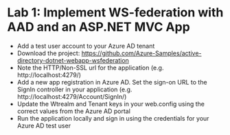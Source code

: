 # Lab 1: Implement WS-federation with AAD and an ASP.NET MVC App

* Add a test user account to your Azure AD tenant
* Download the project: https://github.com/Azure-Samples/active-directory-dotnet-webapp-wsfederation
* Note the HTTP/Non-SSL url for the application (e.g. http://localhost:4279/)
* Add a new app registration in Azure AD. Set the sign-on URL to the SignIn controller in your application (e.g. http://localhost:4279/Account/SignIn/)
* Update the Wtrealm and Tenant keys in your web.config using the correct values from the Azure AD portal
* Run the application locally and sign in using the credentials for your Azure AD test user
